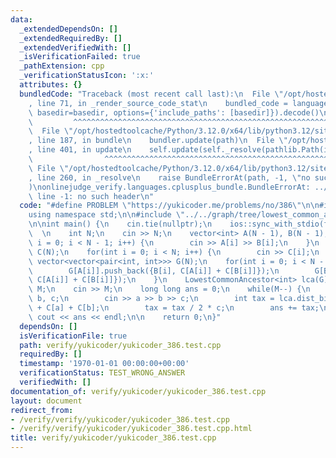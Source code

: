 ```yaml
---
data:
  _extendedDependsOn: []
  _extendedRequiredBy: []
  _extendedVerifiedWith: []
  _isVerificationFailed: true
  _pathExtension: cpp
  _verificationStatusIcon: ':x:'
  attributes: {}
  bundledCode: "Traceback (most recent call last):\n  File \"/opt/hostedtoolcache/Python/3.12.0/x64/lib/python3.12/site-packages/onlinejudge_verify/documentation/build.py\"\
    , line 71, in _render_source_code_stat\n    bundled_code = language.bundle(stat.path,\
    \ basedir=basedir, options={'include_paths': [basedir]}).decode()\n          \
    \         ^^^^^^^^^^^^^^^^^^^^^^^^^^^^^^^^^^^^^^^^^^^^^^^^^^^^^^^^^^^^^^^^^^^^^^^^^^^^^^^^^\n\
    \  File \"/opt/hostedtoolcache/Python/3.12.0/x64/lib/python3.12/site-packages/onlinejudge_verify/languages/cplusplus.py\"\
    , line 187, in bundle\n    bundler.update(path)\n  File \"/opt/hostedtoolcache/Python/3.12.0/x64/lib/python3.12/site-packages/onlinejudge_verify/languages/cplusplus_bundle.py\"\
    , line 401, in update\n    self.update(self._resolve(pathlib.Path(included), included_from=path))\n\
    \                ^^^^^^^^^^^^^^^^^^^^^^^^^^^^^^^^^^^^^^^^^^^^^^^^^^^^^^^^^\n \
    \ File \"/opt/hostedtoolcache/Python/3.12.0/x64/lib/python3.12/site-packages/onlinejudge_verify/languages/cplusplus_bundle.py\"\
    , line 260, in _resolve\n    raise BundleErrorAt(path, -1, \"no such header\"\
    )\nonlinejudge_verify.languages.cplusplus_bundle.BundleErrorAt: ../../graph/tree/lowest_common_ancestor.hpp:\
    \ line -1: no such header\n"
  code: "#define PROBLEM \"https://yukicoder.me/problems/no/386\"\n\n#include <bits/stdc++.h>\n\
    using namespace std;\n\n#include \"../../graph/tree/lowest_common_ancestor.hpp\"\
    \n\nint main() {\n    cin.tie(nullptr);\n    ios::sync_with_stdio(false);\n  \
    \  \n    int N;\n    cin >> N;\n    vector<int> A(N - 1), B(N - 1);\n    for(int\
    \ i = 0; i < N - 1; i++) {\n        cin >> A[i] >> B[i];\n    }\n    vector<int>\
    \ C(N);\n    for(int i = 0; i < N; i++) {\n        cin >> C[i];\n    }\n\n   \
    \ vector<vector<pair<int, int>>> G(N);\n    for(int i = 0; i < N - 1; i++) {\n\
    \        G[A[i]].push_back({B[i], C[A[i]] + C[B[i]]});\n        G[B[i]].push_back({A[i],\
    \ C[A[i]] + C[B[i]]});\n    }\n    LowestCommonAncestor<int> lca(G);\n\n    int\
    \ M;\n    cin >> M;\n    long long ans = 0;\n    while(M--) {\n        int a,\
    \ b, c;\n        cin >> a >> b >> c;\n        int tax = lca.dist_bitween(a, b)\
    \ + C[a] + C[b];\n        tax = tax / 2 * c;\n        ans += tax;\n    }\n   \
    \ cout << ans << endl;\n\n    return 0;\n}"
  dependsOn: []
  isVerificationFile: true
  path: verify/yukicoder/yukicoder_386.test.cpp
  requiredBy: []
  timestamp: '1970-01-01 00:00:00+00:00'
  verificationStatus: TEST_WRONG_ANSWER
  verifiedWith: []
documentation_of: verify/yukicoder/yukicoder_386.test.cpp
layout: document
redirect_from:
- /verify/verify/yukicoder/yukicoder_386.test.cpp
- /verify/verify/yukicoder/yukicoder_386.test.cpp.html
title: verify/yukicoder/yukicoder_386.test.cpp
---
```


